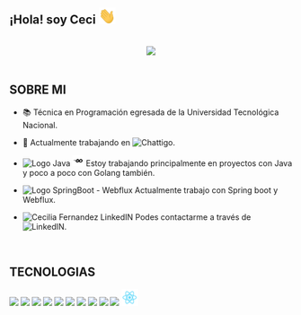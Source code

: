 
<div>
<h2> <strong> ¡Hola! soy Ceci </strong><img src="https://github.com/ABSphreak/ABSphreak/blob/master/gifs/Hi.gif" width="30"></h2>
</div>
<br/>
<div align="center" > <img src="https://user-images.githubusercontent.com/71801223/218316675-6de62755-bc77-44b2-a057-9036c3f701ac.png"/> </div>
<div >
<br/>

 ## SOBRE MI
  
- 📚 Técnica en Programación egresada de la Universidad Tecnológica Nacional. 
  
- 💼 Actualmente trabajando en ![Chattigo](https://www.chattigo.com/).
  
- <img alt="Logo Java" src='https://github.com/MarikIshtar007/MarikIshtar007/blob/master/images/java.svg' width='20'/> <img alt="Logo Go" src='https://raw.githubusercontent.com/github/explore/80688e429a7d4ef2fca1e82350fe8e3517d3494d/topics/go/go.png' width='20'/> Estoy trabajando principalmente en proyectos con Java y poco a poco con Golang también.
  
- <img alt="Logo SpringBoot - Webflux" height="20" src="https://miro.medium.com/v2/resize:fit:535/1*mkW61vl-EHTybmKYlHpmHg.png"> Actualmente trabajo con  Spring boot y Webflux.
  
- <img alt="Cecilia Fernandez LinkedIN" width="18px" src="https://icongr.am/fontawesome/linkedin.svg?size=128&color=70c8ff"/> Podes contactarme a través de ![LinkedIN](https://www.linkedin.com/in/cecilia-fz/).

</div>

<br />

## TECNOLOGIAS
<img src='https://github.com/MarikIshtar007/MarikIshtar007/blob/master/images/java.svg' width='30'/> <img height="30" src="https://user-images.githubusercontent.com/25181517/183891303-41f257f8-6b3d-487c-aa56-c497b880d0fb.png">  <img height="30" src="https://user-images.githubusercontent.com/25181517/183892781-61ed6416-4a2c-4061-8240-e6a23e1d7b09.png"> <img height="30" src="https://user-images.githubusercontent.com/25181517/117207493-49665200-adf4-11eb-808e-a9c0fcc2a0a0.png">  <img height="30" src="https://user-images.githubusercontent.com/25181517/121405754-b4f48f80-c95d-11eb-8893-fc325bde617f.png">  <img height="30" src="https://user-images.githubusercontent.com/25181517/192109061-e138ca71-337c-4019-8d42-4792fdaa7128.png">  <img height="30" src="https://user-images.githubusercontent.com/25181517/192106073-90fffafe-3562-4ff9-a37e-c77a2da0ff58.png">  <img height="30" src="https://user-images.githubusercontent.com/25181517/117208736-bdedc080-adf5-11eb-912f-61c7d43705f6.png"> <img height="30" src="https://user-images.githubusercontent.com/25181517/183896128-ec99105a-ec1a-4d85-b08b-1aa1620b2046.png">  <img height="30" src="https://user-images.githubusercontent.com/25181517/117447155-6a868a00-af3d-11eb-9cfe-245df15c9f3f.png">  <img height="30" src="https://raw.githubusercontent.com/github/explore/80688e429a7d4ef2fca1e82350fe8e3517d3494d/topics/react/react.png">






<!--
**Cecifz/Cecifz** is a ✨ _special_ ✨ repository because its `README.md` (this file) appears on your GitHub profile.
<img src="https://i.imgur.com/dTYwdG1.gif" alt="Welcome!" width="300"/>
<div align="center">
<h3>  Welcome to my GitHub! </h3>
</div>
https://github.com/marwin1991/profile-technology-icons/blob/main/README.md#-c
![Cecifz's github stats](https://github-readme-stats.vercel.app/api?username=Cecifz&show_icons=true&hide_border=true)

Here are some ideas to get you started:

- 🔭 I’m currently working on ...
- 🌱 I’m currently learning ...
- 👯 I’m looking to collaborate on ...
- 🤔 I’m looking for help with ...
- 💬 Ask me about ...
- 📫 How to reach me: ...
- 😄 Pronouns: ...
- ⚡ Fun fact: ...
![footer](https://capsule-render.vercel.app/api?type=slice&color=B897FF&height=50&section=footer)
-->


